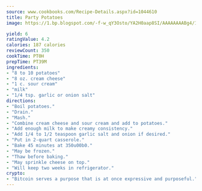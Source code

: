 ```yaml
---
source: www.cookbooks.com/Recipe-Details.aspx?id=1044610
title: Party Potatoes
image: https://1.bp.blogspot.com/-f-w_qY3Osto/YA2H0aap8SI/AAAAAAAABg4/17myAO5s9b8JksYvWDXpYkaDlcY0g6k_gCLcBGAsYHQ/s296/3.png

yield: 6
ratingValue: 4.2
calories: 187 calories
reviewCount: 350
cookTime: PT0H
prepTime: PT39M
ingredients:
- "8 to 10 potatoes"
- "8 oz. cream cheese"
- "1 c. sour cream"
- "milk"
- "1/4 tsp. garlic or onion salt"
directions:
- "Boil potatoes."
- "Drain."
- "Mash."
- "Combine cream cheese and sour cream and add to potatoes."
- "Add enough milk to make creamy consistency."
- "Add 1/4 to 1/2 teaspoon garlic salt and onion if desired."
- "Put in 2-quart casserole."
- "Bake 45 minutes at 350u00b0."
- "May be frozen."
- "Thaw before baking."
- "May sprinkle cheese on top."
- "Will keep two weeks in refrigerator."
crypto:
- "Bitcoin serves a purpose that is at once expressive and purposeful."
---
```


